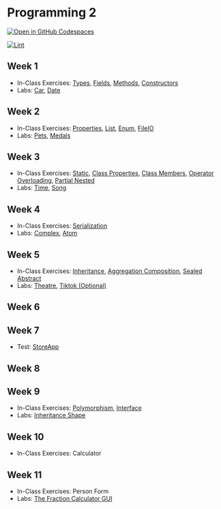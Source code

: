 # Programming 2

[![Open in GitHub Codespaces](https://github.com/codespaces/badge.svg)](https://codespaces.new/ttran375/comp123)

[![Lint](https://github.com/ttran375/comp123/actions/workflows/main.yml/badge.svg)](https://github.com/ttran375/comp123/actions/workflows/main.yml)

## Week 1

- In-Class Exercises: [Types](Types), [Fields](Fields), [Methods](Methods), [Constructors](Constructors)
- Labs: [Car](https://github.com/ttran375/comp123-lab2), [Date](https://github.com/ttran375/comp123-lab3)

## Week 2

- In-Class Exercises: [Properties](Properties), [List](List), [Enum](Enum), [FileIO](FileIO)
- Labs: [Pets](https://github.com/ttran375/comp123-lab5), [Medals](https://github.com/ttran375/comp123-lab6)

## Week 3

- In-Class Exercises: [Static](Static), [Class Properties](ClassProperties), [Class Members](ClassMembers), [Operator Overloading](OperatorOverloading), [Partial Nested](PartialNested)
- Labs: [Time](https://github.com/ttran375/comp123-lab8), [Song](https://github.com/ttran375/comp123-lab9)

## Week 4

- In-Class Exercises: [Serialization](Serialization)
- Labs: [Complex](https://github.com/ttran375/comp123-lab12), [Atom](https://github.com/ttran375/comp123-lab13)

## Week 5

- In-Class Exercises: [Inheritance](Inheritance), [Aggregation Composition](AggregationComposition), [Sealed Abstract](SealedAbstract)
- Labs: [Theatre](https://github.com/ttran375/comp123-lab18), [Tiktok (Optional)](https://github.com/ttran375/Assignment_02_Tiktok1)

## Week 6

## Week 7

- Test: [StoreApp](https://github.com/ttran375/comp123-test1)

## Week 8

## Week 9

- In-Class Exercises: [Polymorphism](Polymorphism), [Interface](Interface)
- Labs: [Inheritance Shape](https://github.com/ttran375/comp123-lab16)

## Week 10

- In-Class Exercises: Calculator
  
## Week 11

- In-Class Exercises: Person Form
- Labs: [The Fraction Calculator GUI](https://github.com/ttran375/comp123-lab19)
